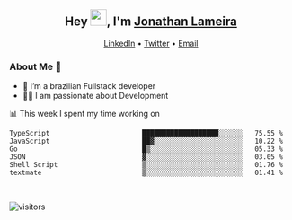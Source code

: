 <h2 align="center">Hey <img src="https://github.com/TheDudeThatCode/TheDudeThatCode/blob/master/Assets/Hi.gif" width="29">, I'm <a href="https://www.linkedin.com/in/jonathanlameira/">Jonathan Lameira</a></h2>
<p align="center">
  <a href="https://www.linkedin.com/in/jonathanlameira/">LinkedIn</a> •
  <a href="https://twitter.com/jlameira">Twitter</a> •
  <a href="mailto:jlameira@gmail.com">Email</a>
</p>

### About Me 🚀
- 🌱  I’m a brazilian Fullstack developer</br>
- 👨‍💻  I am passionate about Development</br>

<!-- ![Jonathan Lameira github stats](https://github-readme-stats.vercel.app/api?username=jlameirameli&show_icons=true&hide_border=true)&nbsp;&nbsp; -->

📊 This week I spent my time working on
<!--START_SECTION:waka-->

```text
TypeScript                       ███████████████████░░░░░░   75.55 %
JavaScript                       ██▓░░░░░░░░░░░░░░░░░░░░░░   10.22 %
Go                               █▒░░░░░░░░░░░░░░░░░░░░░░░   05.33 %
JSON                             ▓░░░░░░░░░░░░░░░░░░░░░░░░   03.05 %
Shell Script                     ▒░░░░░░░░░░░░░░░░░░░░░░░░   01.76 %
textmate                         ▒░░░░░░░░░░░░░░░░░░░░░░░░   01.41 %
```

<!--END_SECTION:waka-->

<br />

![visitors](https://visitor-badge.laobi.icu/badge?page_id=jlameira.jlameira)
